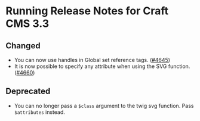 # Running Release Notes for Craft CMS 3.3

## Changed
- You can now use handles in Global set reference tags. ([#4645](https://github.com/craftcms/cms/issues/4645))
- It is now possible to specify any attribute when using the SVG function. ([#4660](https://github.com/craftcms/cms/issues/4660))

## Deprecated
- You can no longer pass a `$class` argument to the twig svg function. Pass `$attributes` instead. 
